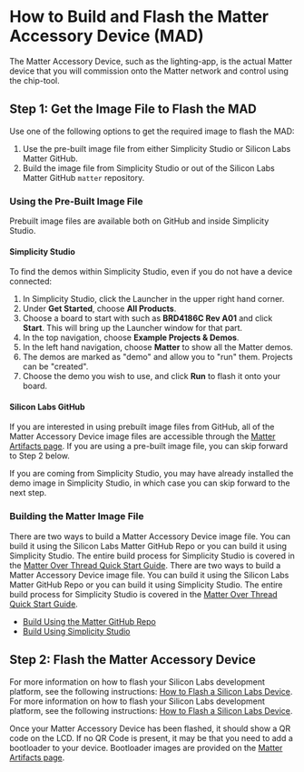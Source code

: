 # How to Build and Flash the Matter Accessory Device (MAD)

The Matter Accessory Device, such as the lighting-app, is the actual Matter device that you will commission onto the Matter network and control using the chip-tool.

## Step 1: Get the Image File to Flash the MAD

Use one of the following options to get the required image to flash the MAD:

1. Use the pre-built image file from either Simplicity Studio or Silicon Labs Matter GitHub.
2. Build the image file from Simplicity Studio or out of the Silicon Labs Matter GitHub `matter` repository.

### Using the Pre-Built Image File

Prebuilt image files are available both on GitHub and inside Simplicity Studio.

#### Simplicity Studio

To find the demos within Simplicity Studio, even if you do not have a device connected:

1. In Simplicity Studio, click the Launcher in the upper right hand corner.
2. Under **Get Started**, choose **All Products**.
3. Choose a board to start with such as **BRD4186C Rev A01** and click **Start**. This will bring up the Launcher window for that part.
4. In the top navigation, choose **Example Projects & Demos**.
5. In the left hand navigation, choose **Matter** to show all the Matter demos.
6. The demos are marked as "demo" and allow you to "run" them. Projects can be "created".
7. Choose the demo you wish to use, and click **Run** to flash it onto your board.

#### Silicon Labs GitHub

If you are interested in using prebuilt image files from GitHub, all of the Matter Accessory Device image files are accessible through the [Matter Artifacts page](/matter/{build-docspace-version}/matter-prerequisites/matter-artifacts). If you are using a pre-built image file, you can skip forward to Step 2 below.

If you are coming from Simplicity Studio, you may have already installed the demo image in Simplicity Studio, in which case you can skip forward to the next step.

### Building the Matter Image File

There are two ways to build a Matter Accessory Device image file. You can build it using the Silicon Labs Matter GitHub Repo or you can build it using Simplicity Studio. The entire build process for Simplicity Studio is covered in the [Matter Over Thread Quick Start Guide](/matter/{build-docspace-version}/matter-light-switch-example/02-thread-light-switch-example).
There are two ways to build a Matter Accessory Device image file. You can build it using the Silicon Labs Matter GitHub Repo or you can build it using Simplicity Studio. The entire build process for Simplicity Studio is covered in the [Matter Over Thread Quick Start Guide](/matter/{build-docspace-version}/matter-light-switch-example/02-thread-light-switch-example).

- [Build Using the Matter GitHub Repo](https://github.com/project-chip/connectedhomeip/tree/e4c8fb6bac7312ac72d287738720494018c3ec80/examples/lighting-app/silabs)
- [Build Using Simplicity Studio](/matter/{build-docspace-version}/matter-light-switch-example/02-thread-light-switch-example)

## Step 2: Flash the Matter Accessory Device

For more information on how to flash your Silicon Labs development platform, see the following instructions: [How to Flash a Silicon Labs Device](/matter/{build-docspace-version}/matter-references/flash-silabs-device).
For more information on how to flash your Silicon Labs development platform, see the following instructions: [How to Flash a Silicon Labs Device](/matter/{build-docspace-version}/matter-references/flash-silabs-device).

Once your Matter Accessory Device has been flashed, it should show a QR code on the LCD. If no QR Code is present, it may be that you need to add a bootloader to
your device. Bootloader images are provided on the [Matter Artifacts page](/matter/{build-docspace-version}/matter-prerequisites/matter-artifacts).
